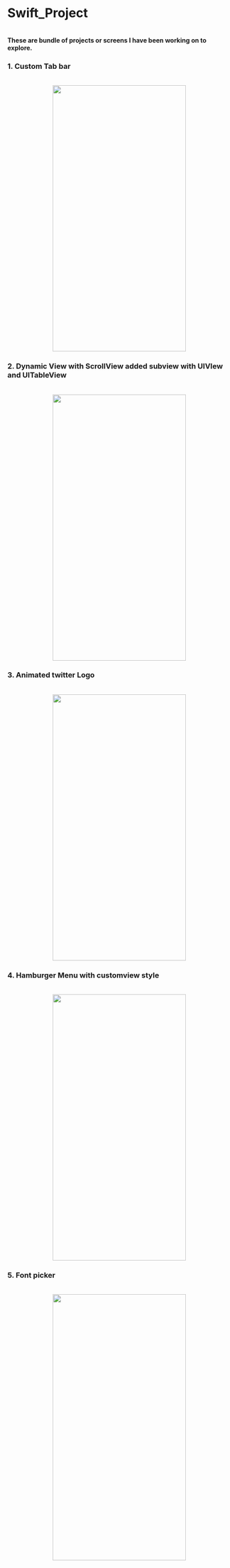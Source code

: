 # Swift_Project

<br>__These are bundle of projects or screens I have been working on to explore.__<br>

### 1. Custom Tab bar  

<div align="center">
<br><img src="https://user-images.githubusercontent.com/47664415/118583171-41be8a00-b7b2-11eb-8002-bbf62cfae329.png" width="300" height="600">
</div>

### 2. Dynamic View with ScrollView added subview with UIVIew and UITableView

<div align="center">
<br><img src="https://github.com/Vikassingamsetty/Swift_Project/blob/main/DynamicScrollTVWith%20UIView/scrollData.mov" width="300" height="600">
</div>

### 3. Animated twitter Logo

<div align="center">
<br><img src="https://user-images.githubusercontent.com/47664415/118918998-5422fa00-b951-11eb-8fdf-de37ad4a8632.mov" width="300" height="600">
</div>

### 4. Hamburger Menu with customview style

<div align="center">
<br><img src="https://user-images.githubusercontent.com/47664415/118919634-84b76380-b952-11eb-8667-629bfa081cda.mov" width="300" height="600">
</div>

### 5. Font picker

<div align="center">
<br><img src="https://user-images.githubusercontent.com/47664415/118920332-dd3b3080-b953-11eb-84a0-8e7ef48af7c4.mov" width="300" height="600">
</div>
